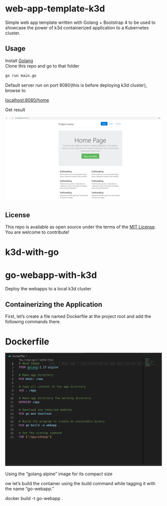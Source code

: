 # web-app-template-k3d

Simple web app template written with Golang + Bootstrap 4 to be used to showcase the power of k3d
containerized application to a Kubernetes cluster.

## Usage

Install [Golang](https://golang.org/)  
Clone this repo and go to that folder

```bash
go run main.go
```

Default server run on port 8080(this is before deploying k3d cluster), browse to

[localhost:8080/home](http://localhost:8080/home)

Get result

![Demo](demo.PNG)

## License

This repo is available as open source under the terms of the [MIT License](https://opensource.org/licenses/MIT).  
You are welcome to contribute!
# k3d-with-go
# go-webapp-with-k3d
Deploy the webapps to a local k3d cluster

## Containerizing the Application

First, let’s create a file named Dockerfile at the project root and add the following commands there.

# Dockerfile

![Demo](Dockerfile.PNG)


Using the “golang alpine” image for its compact size

ow let’s build the container using the build command while tagging it with the name “go-webapp.”


docker build -t go-webapp .

